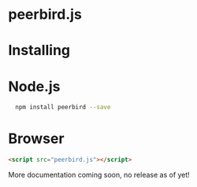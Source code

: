 # peerbird.js
# Installing
# Node.js
```bash
  npm install peerbird --save
```
# Browser
```html
<script src="peerbird.js"></script>
```
More documentation coming soon, no release as of yet!

